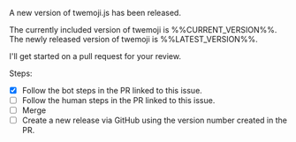 A new version of twemoji.js has been released.

The currently included version of twemoji is %%CURRENT_VERSION%%.
The newly released version of twemoji is %%LATEST_VERSION%%.

I'll get started on a pull request for your review.

Steps:

* [x] Follow the bot steps in the PR linked to this issue.
* [ ] Follow the human steps in the PR linked to this issue.
* [ ] Merge
* [ ] Create a new release via GitHub using the version number created in the PR.
